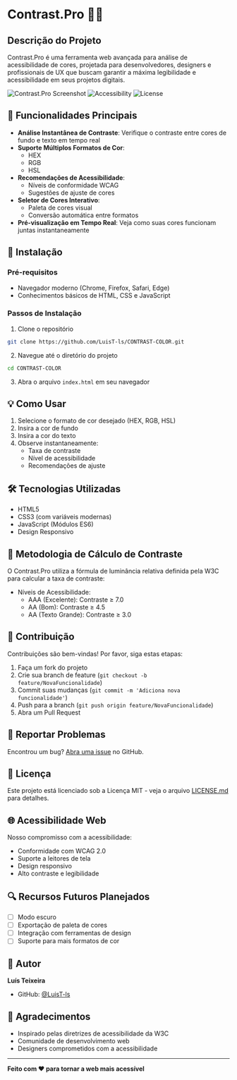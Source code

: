 # Contrast.Pro 🎨✨

## Descrição do Projeto

Contrast.Pro é uma ferramenta web avançada para análise de acessibilidade de cores, projetada para desenvolvedores, designers e profissionais de UX que buscam garantir a máxima legibilidade e acessibilidade em seus projetos digitais.

![Contrast.Pro Screenshot](https://img.shields.io/badge/Versão-1.0.0-blue)
![Accessibility](https://img.shields.io/badge/Acessibilidade-WCAG%202.0-green)
![License](https://img.shields.io/badge/Licença-MIT-yellow)

## 🌟 Funcionalidades Principais

- **Análise Instantânea de Contraste**: Verifique o contraste entre cores de fundo e texto em tempo real
- **Suporte Múltiplos Formatos de Cor**: 
  - HEX
  - RGB
  - HSL
- **Recomendações de Acessibilidade**: 
  - Níveis de conformidade WCAG
  - Sugestões de ajuste de cores
- **Seletor de Cores Interativo**: 
  - Paleta de cores visual
  - Conversão automática entre formatos
- **Pré-visualização em Tempo Real**: Veja como suas cores funcionam juntas instantaneamente

## 🚀 Instalação

### Pré-requisitos

- Navegador moderno (Chrome, Firefox, Safari, Edge)
- Conhecimentos básicos de HTML, CSS e JavaScript

### Passos de Instalação

1. Clone o repositório
```bash
git clone https://github.com/LuisT-ls/CONTRAST-COLOR.git
```

2. Navegue até o diretório do projeto
```bash
cd CONTRAST-COLOR
```

3. Abra o arquivo `index.html` em seu navegador

## 💡 Como Usar

1. Selecione o formato de cor desejado (HEX, RGB, HSL)
2. Insira a cor de fundo
3. Insira a cor do texto
4. Observe instantaneamente:
   - Taxa de contraste
   - Nível de acessibilidade
   - Recomendações de ajuste

## 🛠 Tecnologias Utilizadas

- HTML5
- CSS3 (com variáveis modernas)
- JavaScript (Módulos ES6)
- Design Responsivo

## 📐 Metodologia de Cálculo de Contraste

O Contrast.Pro utiliza a fórmula de luminância relativa definida pela W3C para calcular a taxa de contraste:

- Níveis de Acessibilidade:
  - AAA (Excelente): Contraste ≥ 7.0
  - AA (Bom): Contraste ≥ 4.5
  - AA (Texto Grande): Contraste ≥ 3.0

## 🤝 Contribuição

Contribuições são bem-vindas! Por favor, siga estas etapas:

1. Faça um fork do projeto
2. Crie sua branch de feature (`git checkout -b feature/NovaFuncionalidade`)
3. Commit suas mudanças (`git commit -m 'Adiciona nova funcionalidade'`)
4. Push para a branch (`git push origin feature/NovaFuncionalidade`)
5. Abra um Pull Request

## 🐛 Reportar Problemas

Encontrou um bug? [Abra uma issue](https://github.com/LuisT-ls/CONTRAST-COLOR/issues) no GitHub.

## 📄 Licença

Este projeto está licenciado sob a Licença MIT - veja o arquivo [LICENSE.md](LICENSE.md) para detalhes.

## 🌐 Acessibilidade Web

Nosso compromisso com a acessibilidade:
- Conformidade com WCAG 2.0
- Suporte a leitores de tela
- Design responsivo
- Alto contraste e legibilidade

## 🔍 Recursos Futuros Planejados

- [ ] Modo escuro
- [ ] Exportação de paleta de cores
- [ ] Integração com ferramentas de design
- [ ] Suporte para mais formatos de cor

## 👥 Autor

**Luís Teixeira**
- GitHub: [@LuisT-ls](https://github.com/LuisT-ls)

## 🙏 Agradecimentos

- Inspirado pelas diretrizes de acessibilidade da W3C
- Comunidade de desenvolvimento web
- Designers comprometidos com a acessibilidade

---

**Feito com ❤️ para tornar a web mais acessível**